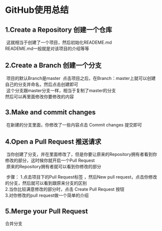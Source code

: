 GitHub使用总结
==============
1.Create a Repository 创建一个仓库
--------
  这就相当于创建了一个项目，然后初始化READEME.md<br>
  READEME.md一般就是对该项目的介绍等等
  
2.Create a Branch 创建一个分支
----
  项目的默认Branch是master
  点击项目之后，在Branch：master上就可以创建自己的分支并命名，然后点击创建即可<br>
  这个分支跟master分支一样，相当于复制了master的分支<br>
  然后可以再里面修改你要修改的内容<br>
  
3.Make and commit changes
----
  在新建的分支里面，你修改了一些内容点击 Commit changes 提交即可
  
4.Open a Pull Request 推送请求
------
  当你创建了分支，并在里面修改了，但是你要让原来的Repository拥有者看到你修改的部分，这时候你就开启一个Pull Request<br>
  原来的Repository拥有者就可以看到你修改的部分<br>
  
  步骤：
  1.点击项目下的Pull Request标签 ，然后New pull request，点击你修改的分支，然后就可以看到跟原来分支的区别<br>
  2.当你比较满意修改的部分时，点击 Create Pull Request 按钮<br>
  3.对你修改的pull request做一个简单的介绍<br>
  
5.Merge your Pull Request
----
  合并分支
